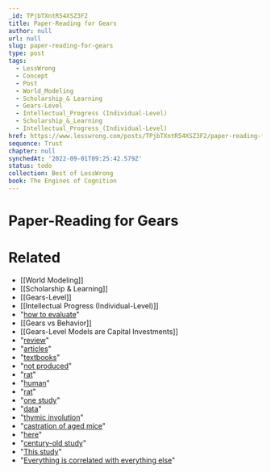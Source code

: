 ```yaml
---
_id: TPjbTXntR54XSZ3F2
title: Paper-Reading for Gears
author: null
url: null
slug: paper-reading-for-gears
type: post
tags:
  - LessWrong
  - Concept
  - Post
  - World_Modeling
  - Scholarship_& Learning
  - Gears-Level
  - Intellectual_Progress (Individual-Level)
  - Scholarship_&_Learning
  - Intellectual_Progress_(Individual-Level)
href: https://www.lesswrong.com/posts/TPjbTXntR54XSZ3F2/paper-reading-for-gears
sequence: Trust
chapter: null
synchedAt: '2022-09-01T09:25:42.579Z'
status: todo
collection: Best of LessWrong
book: The Engines of Cognition
---
```


# Paper-Reading for Gears


# Related

- [[World Modeling]]
- [[Scholarship & Learning]]
- [[Gears-Level]]
- [[Intellectual Progress (Individual-Level)]]
- "[how to evaluate](https://www.lesswrong.com/posts/gxbGKa2AnQsrn3Gni/how-do-you-assess-the-quality-reliability-of-a-scientific)"
- [[Gears vs Behavior]]
- [[Gears-Level Models are Capital Investments]]
- "[review](https://www.ahajournals.org/doi/pdf/10.1161/circulationaha.110.009118)"
- "[articles](https://www.ahajournals.org/doi/pdf/10.1161/circulationaha.110.009118)"
- "[textbooks](https://www.amazon.com/Physiological-Basis-Aging-Geriatrics-Third/dp/0849309484/)"
- "[not produced](https://www.sciencedirect.com/science/article/abs/pii/002191509290132Z)"
- "[rat](https://journals.sagepub.com/doi/abs/10.3181/00379727-101-24864)"
- "[human](https://journals.sagepub.com/doi/abs/10.1177/000331978403501001)"
- "[rat](https://www.sciencedirect.com/science/article/abs/pii/S0021915096059473)"
- "[one study](https://www.sciencedirect.com/science/article/pii/0009898195061746)"
- "[data](https://www.ahajournals.org/doi/pdf/10.1161/01.CIR.24.1.68)"
- "[thymic involution](https://en.wikipedia.org/wiki/Thymic_involution)"
- "[castration of aged mice](http://www.jimmunol.org/content/175/4/2741.long)"
- "[here](http://www.bloodjournal.org/content/108/12/3777?sso-checked=true)"
- "[century-old study](http://jem.rupress.org/content/42/2/155.abstract)"
- "[This study](https://www.popline.org/node/519091)"
- "[Everything is correlated with everything else](https://www.gwern.net/Causality)"